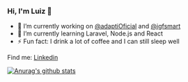 ### Hi, I'm Luiz 👋

- 🔭 I’m currently working on [@adaptiOficial](https://github.com/adaptiOficial) and [@igfsmart](https://github.com/igfsmart)
- 🌱 I’m currently learning Laravel, Node.js and React
- ⚡ Fun fact: I drink a lot of coffee and I can still sleep well

Find me: [Linkedin](https://www.linkedin.com/in/luiz-fantin-24a347170/)

[![Anurag's github stats](https://github-readme-stats.vercel.app/api?username=LuizFantin&count_private=true&show_icons=true)](https://github.com/anuraghazra/github-readme-stats)
